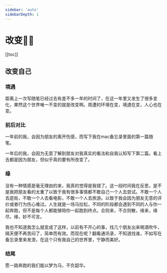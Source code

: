 ```yaml
---
sidebar: 'auto'
sidebarDepth: 1
---
```

# 改变🙋‍♂️

<carousel />

[[toc]]
## 改变自己
### 境遇
距离上一次写随笔已经过去有差不多一年的时间了，在这一年里又发生了很多变化，果然这个世界唯一不变的就是改变啊。周遭的环境在变，境遇在变，人心也在变。

### 前后对比
一年前的我，会因为朋友的离开伤感，而写下我在mac备忘录里面的第一篇随笔。

一年后的我，会因为无意了解到朋友对我真实的看法和自我认知写下第二篇。看上去都是因为朋友，但似乎真的要有所改变了。
### 缘
没有一种情感是毫无理由的来，我真的觉得是我错了。这一段时间我在反思，是不是我把朋友看的太重了以致于我有很多事情都不敢自己一个人去尝试。不敢一个人去逛街，不敢一个人去看电影，不敢一个人去旅游。以致于我会因为朋友无意的评价或者行为伤心难过。人生就是一场马拉松，不同的阶段都会遇到不同的人与你一起奔跑，但不是每个人都能够陪你一起跑到终点。合则来，不合则散，缘来，缘尽。缘，妙不可言。

我也不知道我怎么就变成了这样，以前有不开心的事，找几个朋友出来喝酒吹牛，隔天便不再苦闷了，简单而有效。而现在呢？翻看通讯录，不知道找谁，不如写在备忘录里来发泄，在这个只有我自己的世界里，宁静而美好。
### 结尾
愿一路奔跑的我们能以梦为马，不负韶华。

<like/>